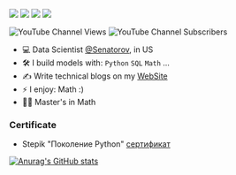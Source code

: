 [<img src="https://img.shields.io/badge/youtube-%230077B5.svg?&style=for-the-badge&logo=youtube&logoColor=white&color=FF0000" />](https://www.youtube.com/@senatorov)
[<img src="https://img.shields.io/badge/Kaggle-20BEFF?style=for-the-badge&logo=Kaggle&logoColor=white" />](https://www.kaggle.com/senatorov1)
[<img src="https://img.shields.io/badge/codeforces-%230077B5.svg?&style=for-the-badge&logo=codeforces&logoColor=white&color=black" />](https://codeforces.com/profile/RuslanSenatorov)
[<img src="https://img.shields.io/badge/twitter-%230077B5.svg?&style=for-the-badge&logo=twitter&logoColor=white&color=blue" />](https://twitter.com/ruslansenatorov)

![YouTube Channel Views](https://img.shields.io/youtube/channel/views/UCabAgDWCFd1bHFsBHy9yapw)
![YouTube Channel Subscribers](https://img.shields.io/youtube/channel/subscribers/UCabAgDWCFd1bHFsBHy9yapw)


- :computer: Data Scientist [@Senatorov](https://t.me/RuslanSenatorov), in US
- :hammer_and_wrench: I build models with: `Python` `SQL` `Math` ...
- :writing_hand: Write technical blogs on my [WebSite](https://www.senatorov.su/) 
- ⚡ I enjoy: Math :) 
- :student: Master's in Math

### Certificate 
- Stepik "Поколение Python" [сертификат](https://stepik.org/cert/1188135?lang=en)


[![Anurag's GitHub stats](https://github-readme-stats.vercel.app/api?username=ruslansenatorov&hide_border=false&hide_rank=false&show_icons=true&disable_animations=true&custom_title=Stats&theme=default&count_private=true&include_all_commits=true)](https://github.com/anuraghazra/github-readme-stats)
